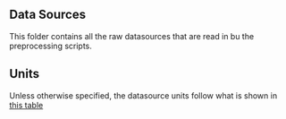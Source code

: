## Data Sources
This folder contains all the raw datasources that are read in bu the preprocessing scripts. 

## Units 
Unless otherwise specified, the datasource units follow what is shown in [this table](https://github.com/DeltaE/Canada-U.S.-ElecTrade/wiki#units)

